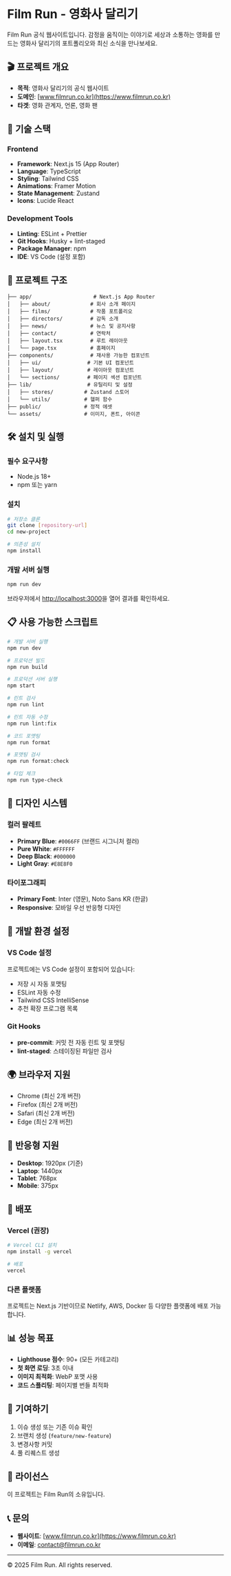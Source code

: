 # Film Run - 영화사 달리기

Film Run 공식 웹사이트입니다. 감정을 움직이는 이야기로 세상과 소통하는 영화를 만드는 영화사 달리기의 포트폴리오와 최신 소식을 만나보세요.

## 🎬 프로젝트 개요

- **목적**: 영화사 달리기의 공식 웹사이트
- **도메인**: [www.filmrun.co.kr](https://www.filmrun.co.kr)
- **타겟**: 영화 관계자, 언론, 영화 팬

## 🚀 기술 스택

### Frontend

- **Framework**: Next.js 15 (App Router)
- **Language**: TypeScript
- **Styling**: Tailwind CSS
- **Animations**: Framer Motion
- **State Management**: Zustand
- **Icons**: Lucide React

### Development Tools

- **Linting**: ESLint + Prettier
- **Git Hooks**: Husky + lint-staged
- **Package Manager**: npm
- **IDE**: VS Code (설정 포함)

## 📁 프로젝트 구조

```
├── app/                    # Next.js App Router
│   ├── about/             # 회사 소개 페이지
│   ├── films/             # 작품 포트폴리오
│   ├── directors/         # 감독 소개
│   ├── news/              # 뉴스 및 공지사항
│   ├── contact/           # 연락처
│   ├── layout.tsx         # 루트 레이아웃
│   └── page.tsx           # 홈페이지
├── components/            # 재사용 가능한 컴포넌트
│   ├── ui/               # 기본 UI 컴포넌트
│   ├── layout/           # 레이아웃 컴포넌트
│   └── sections/         # 페이지 섹션 컴포넌트
├── lib/                  # 유틸리티 및 설정
│   ├── stores/          # Zustand 스토어
│   └── utils/           # 헬퍼 함수
├── public/              # 정적 에셋
└── assets/              # 이미지, 폰트, 아이콘
```

## 🛠️ 설치 및 실행

### 필수 요구사항

- Node.js 18+
- npm 또는 yarn

### 설치

```bash
# 저장소 클론
git clone [repository-url]
cd new-project

# 의존성 설치
npm install
```

### 개발 서버 실행

```bash
npm run dev
```

브라우저에서 [http://localhost:3000](http://localhost:3000)을 열어 결과를 확인하세요.

## 📋 사용 가능한 스크립트

```bash
# 개발 서버 실행
npm run dev

# 프로덕션 빌드
npm run build

# 프로덕션 서버 실행
npm start

# 린트 검사
npm run lint

# 린트 자동 수정
npm run lint:fix

# 코드 포맷팅
npm run format

# 포맷팅 검사
npm run format:check

# 타입 체크
npm run type-check
```

## 🎨 디자인 시스템

### 컬러 팔레트

- **Primary Blue**: `#0066FF` (브랜드 시그니처 컬러)
- **Pure White**: `#FFFFFF`
- **Deep Black**: `#000000`
- **Light Gray**: `#E8E8F0`

### 타이포그래피

- **Primary Font**: Inter (영문), Noto Sans KR (한글)
- **Responsive**: 모바일 우선 반응형 디자인

## 🔧 개발 환경 설정

### VS Code 설정

프로젝트에는 VS Code 설정이 포함되어 있습니다:

- 저장 시 자동 포맷팅
- ESLint 자동 수정
- Tailwind CSS IntelliSense
- 추천 확장 프로그램 목록

### Git Hooks

- **pre-commit**: 커밋 전 자동 린트 및 포맷팅
- **lint-staged**: 스테이징된 파일만 검사

## 🌍 브라우저 지원

- Chrome (최신 2개 버전)
- Firefox (최신 2개 버전)
- Safari (최신 2개 버전)
- Edge (최신 2개 버전)

## 📱 반응형 지원

- **Desktop**: 1920px (기준)
- **Laptop**: 1440px
- **Tablet**: 768px
- **Mobile**: 375px

## 🚀 배포

### Vercel (권장)

```bash
# Vercel CLI 설치
npm install -g vercel

# 배포
vercel
```

### 다른 플랫폼

프로젝트는 Next.js 기반이므로 Netlify, AWS, Docker 등 다양한 플랫폼에 배포 가능합니다.

## 📊 성능 목표

- **Lighthouse 점수**: 90+ (모든 카테고리)
- **첫 화면 로딩**: 3초 이내
- **이미지 최적화**: WebP 포맷 사용
- **코드 스플리팅**: 페이지별 번들 최적화

## 🤝 기여하기

1. 이슈 생성 또는 기존 이슈 확인
2. 브랜치 생성 (`feature/new-feature`)
3. 변경사항 커밋
4. 풀 리퀘스트 생성

## 📄 라이선스

이 프로젝트는 Film Run의 소유입니다.

## 📞 문의

- **웹사이트**: [www.filmrun.co.kr](https://www.filmrun.co.kr)
- **이메일**: contact@filmrun.co.kr

---

© 2025 Film Run. All rights reserved.
